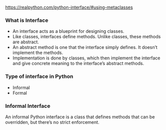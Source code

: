 https://realpython.com/python-interface/#using-metaclasses

### What is Interface
* An interface acts as a blueprint for designing classes.
* Like classes, interfaces define methods. Unlike classes, these methods are abstract.
* An abstract method is one that the interface simply defines. It doesn’t implement the methods.
* Implementation is done by classes, which then implement the interface and give concrete meaning to the interface’s abstract methods.

### Type of interface in Python
* Informal
* Formal

### Informal Interface
An informal Python interface is a class that defines methods that can be overridden, but there’s no strict enforcement.
